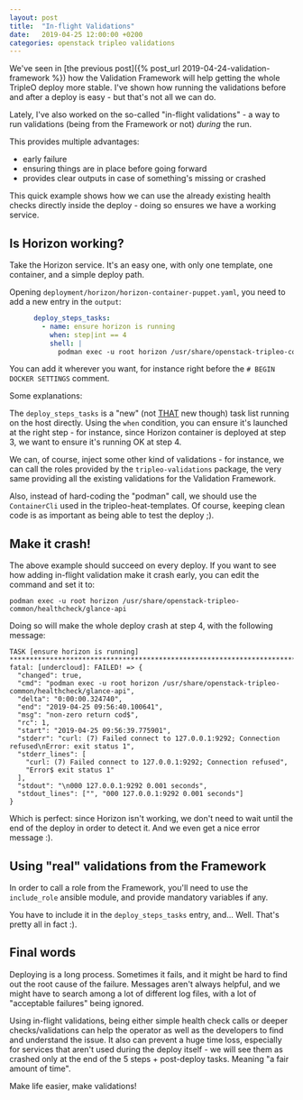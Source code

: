 ```yaml
---
layout: post
title:  "In-flight Validations"
date:   2019-04-25 12:00:00 +0200
categories: openstack tripleo validations
---
```


We've seen in [the previous post]({% post_url 2019-04-24-validation-framework %})
how the Validation Framework will help getting the whole TripleO deploy more
stable. I've shown how running the validations before and after a deploy is
easy - but that's not all we can do.

Lately, I've also worked on the so-called "in-flight validations" - a way to
run validations (being from the Framework or not) *during* the run.

This provides multiple advantages:
- early failure
- ensuring things are in place before going forward
- provides clear outputs in case of something's missing or crashed

This quick example shows how we can use the already existing health checks
directly inside the deploy - doing so ensures we have a working service.

Is Horizon working?
-------------------
Take the Horizon service. It's an easy one, with only one template, one
container, and a simple deploy path.

Opening ```deployment/horizon/horizon-container-puppet.yaml```, you need to
add a new entry in the ```output```:
```YAML
      deploy_steps_tasks:
        - name: ensure horizon is running
          when: step|int == 4
          shell: |
            podman exec -u root horizon /usr/share/openstack-tripleo-common/healthcheck/horizon
```
You can add it wherever you want, for instance right before the
```# BEGIN DOCKER SETTINGS``` comment.

Some explanations:

The ```deploy_steps_tasks``` is a "new" (not
[THAT](https://github.com/openstack/tripleo-heat-templates/commit/0524c8635357d5617cc00d945d796d8f7d05c853)
new though) task list running on the host directly. Using the ```when```
condition, you can ensure it's launched at the right step - for instance, since
Horizon container is deployed at step 3, we want to ensure it's running OK at
step 4.

We can, of course, inject some other kind of validations - for instance, we
can call the roles provided by the ```tripleo-validations``` package, the very
same providing all the existing validations for the Validation Framework.

Also, instead of hard-coding the "podman" call, we should use the
```ContainerCli``` used in the tripleo-heat-templates. Of course, keeping clean
code is as important as being able to test the deploy ;).

Make it crash!
--------------
The above example should succeed on every deploy. If you want to see how adding
in-flight validation make it crash early, you can edit the command and set it
to:
```
podman exec -u root horizon /usr/share/openstack-tripleo-common/healthcheck/glance-api
```
Doing so will make the whole deploy crash at step 4, with the following message:
```
TASK [ensure horizon is running] *************************************************************************************************************************************************************************************************************$
fatal: [undercloud]: FAILED! => {
  "changed": true,
  "cmd": "podman exec -u root horizon /usr/share/openstack-tripleo-common/healthcheck/glance-api",
  "delta": "0:00:00.324740",
  "end": "2019-04-25 09:56:40.100641",
  "msg": "non-zero return cod$",
  "rc": 1,
  "start": "2019-04-25 09:56:39.775901",
  "stderr": "curl: (7) Failed connect to 127.0.0.1:9292; Connection refused\nError: exit status 1",
  "stderr_lines": [
    "curl: (7) Failed connect to 127.0.0.1:9292; Connection refused",
    "Error$ exit status 1"
  ],
  "stdout": "\n000 127.0.0.1:9292 0.001 seconds",
  "stdout_lines": ["", "000 127.0.0.1:9292 0.001 seconds"]
}
```

Which is perfect: since Horizon isn't working, we don't need to wait until the
end of the deploy in order to detect it. And we even get a nice error message :).

Using "real" validations from the Framework
-------------------------------------------
In order to call a role from the Framework, you'll need to use the
```include_role``` ansible module, and provide mandatory variables if any.

You have to include it in the ```deploy_steps_tasks``` entry, and... Well.
That's pretty all in fact :).

Final words
-----------
Deploying is a long process. Sometimes it fails, and it might be hard to find
out the root cause of the failure. Messages aren't always helpful, and we might
have to search among a lot of different log files, with a lot of "acceptable
failures" being ignored.

Using in-flight validations, being either simple health check calls or deeper
checks/validations can help the operator as well as the developers to find
and understand the issue. It also can prevent a huge time loss, especially for
services that aren't used during the deploy itself - we will see them as crashed
only at the end of the 5 steps + post-deploy tasks. Meaning "a fair amount of
time".

Make life easier, make validations!
